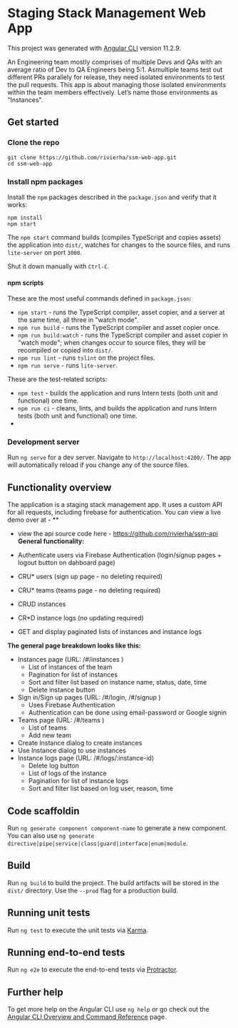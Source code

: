 # Staging Stack Management Web App

This project was generated with [Angular CLI](https://github.com/angular/angular-cli) version 11.2.9.

An Engineering team mostly comprises of multiple Devs and QAs with an average ratio of Dev to QA Engineers being 5:1. Asmultiple teams test out different PRs parallely for release, they need isolated environments to test the pull requests. This app is about managing those isolated environments within the team members effectively. Let’s name those environments as "Instances".

## Get started

### Clone the repo

```shell
git clone https://github.com/rivierha/ssm-web-app.git
cd ssm-web-app
```

### Install npm packages

Install the `npm` packages described in the `package.json` and verify that it works:

```shell
npm install
npm start
```

The `npm start` command builds (compiles TypeScript and copies assets) the application into `dist/`, watches for changes to the source files, and runs `lite-server` on port `3000`.

Shut it down manually with `Ctrl-C`.

#### npm scripts

These are the most useful commands defined in `package.json`:

* `npm start` - runs the TypeScript compiler, asset copier, and a server at the same time, all three in "watch mode".
* `npm run build` - runs the TypeScript compiler and asset copier once.
* `npm run build:watch` - runs the TypeScript compiler and asset copier in "watch mode"; when changes occur to source files, they will be recompiled or copied into `dist/`.
* `npm run lint` - runs `tslint` on the project files.
* `npm run serve` - runs `lite-server`.

These are the test-related scripts:

* `npm test` - builds the application and runs Intern tests (both unit and functional) one time.
* `npm run ci` - cleans, lints, and builds the application and runs Intern tests (both unit and functional) one time.
* 
### Development server

Run `ng serve` for a dev server. Navigate to `http://localhost:4200/`. The app will automatically reload if you change any of the source files.

## Functionality overview

The application is a staging stack management app. It uses a custom API for all requests, including firebase for authentication. You can view a live demo over at - **
- view the api source code here - https://github.com/rivierha/ssm-api
**General functionality:**

- Authenticate users via Firebase Authentication (login/signup pages + logout button on dahboard page)
- CRU* users (sign up page - no deleting required)
- CRU* teams (teams page - no deleting required)
- CRUD instances
- CR*D instance logs (no updating required)
- GET and display paginated lists of instances and instance logs

**The general page breakdown looks like this:**

- Instances page (URL: /#/instances )
    - List of instances of the team
    - Pagination for list of instances
    - Sort and filter list based on instance name, status, date, time 
    - Delete instance button
- Sign in/Sign up pages (URL: /#/login, /#/signup )
    - Uses Firebase Authentication
    - Authentication can be done using email-password or Google signin
- Teams page (URL: /#/teams )
    - List of teams
    - Add new team
- Create Instance dialog to create instances
- Use Instance dialog to use instances
- Instance logs page (URL: /#/logs/:instance-id)
    - Delete log button
    - List of logs of the instance
    - Pagination for list of instance logs
    - Sort and filter list based on log user, reason, time 


## Code scaffoldin

Run `ng generate component component-name` to generate a new component. You can also use `ng generate directive|pipe|service|class|guard|interface|enum|module`.

## Build

Run `ng build` to build the project. The build artifacts will be stored in the `dist/` directory. Use the `--prod` flag for a production build.

## Running unit tests

Run `ng test` to execute the unit tests via [Karma](https://karma-runner.github.io).

## Running end-to-end tests

Run `ng e2e` to execute the end-to-end tests via [Protractor](http://www.protractortest.org/).

## Further help

To get more help on the Angular CLI use `ng help` or go check out the [Angular CLI Overview and Command Reference](https://angular.io/cli) page.
